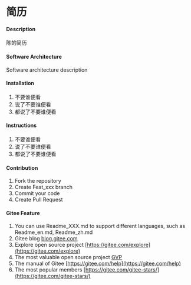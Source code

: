 # 简历

#### Description
陈的简历

#### Software Architecture
Software architecture description

#### Installation

1.  不要谁便看
2.  说了不要谁便看
3.  都说了不要谁便看

#### Instructions

1.  不要谁便看
2.  说了不要谁便看
3.  都说了不要谁便看

#### Contribution

1.  Fork the repository
2.  Create Feat_xxx branch
3.  Commit your code
4.  Create Pull Request


#### Gitee Feature

1.  You can use Readme\_XXX.md to support different languages, such as Readme\_en.md, Readme\_zh.md
2.  Gitee blog [blog.gitee.com](https://blog.gitee.com)
3.  Explore open source project [https://gitee.com/explore](https://gitee.com/explore)
4.  The most valuable open source project [GVP](https://gitee.com/gvp)
5.  The manual of Gitee [https://gitee.com/help](https://gitee.com/help)
6.  The most popular members  [https://gitee.com/gitee-stars/](https://gitee.com/gitee-stars/)

